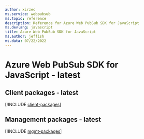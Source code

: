 ```yaml
---
author: xirzec
ms.service: webpubsub
ms.topic: reference
description: Reference for Azure Web PubSub SDK for JavaScript
ms.devlang: javascript
title: Azure Web PubSub SDK for JavaScript
ms.author: jeffish
ms.data: 07/22/2022
---
```

# Azure Web PubSub SDK for JavaScript - latest

## Client packages - latest
[!INCLUDE [client-packages](web-pubsub-client-index.md)]
## Management packages - latest
[!INCLUDE [mgmt-packages](web-pubsub-mgmt-index.md)]